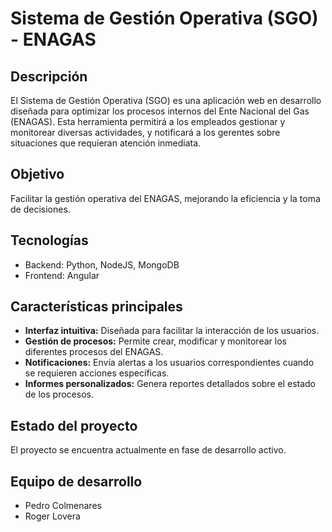 # Sistema de Gestión Operativa (SGO) - ENAGAS

## Descripción

El Sistema de Gestión Operativa (SGO) es una aplicación web en desarrollo diseñada para optimizar los procesos internos del Ente Nacional del Gas (ENAGAS). Esta herramienta permitirá a los empleados gestionar y monitorear diversas actividades, y notificará a los gerentes sobre situaciones que requieran atención inmediata.

## Objetivo

Facilitar la gestión operativa del ENAGAS, mejorando la eficiencia y la toma de decisiones.

## Tecnologías

- Backend: Python, NodeJS, MongoDB
- Frontend: Angular

## Características principales

- **Interfaz intuitiva:** Diseñada para facilitar la interacción de los usuarios.
- **Gestión de procesos:** Permite crear, modificar y monitorear los diferentes procesos del ENAGAS.
- **Notificaciones:** Envía alertas a los usuarios correspondientes cuando se requieren acciones específicas.
- **Informes personalizados:** Genera reportes detallados sobre el estado de los procesos.

## Estado del proyecto

El proyecto se encuentra actualmente en fase de desarrollo activo.

## Equipo de desarrollo

- Pedro Colmenares
- Roger Lovera